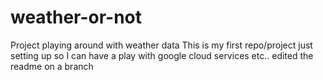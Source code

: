 # weather-or-not
Project playing around with weather data
This is my first repo/project just setting up so I can have a play with google cloud services etc..
edited the readme on a branch
